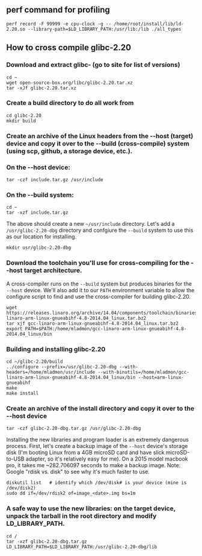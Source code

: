## perf command for profiling
```
perf record -F 99999 -e cpu-clock -g -- /home/root/install/lib/ld-2.20.so --library-path=$LD_LIBRARY_PATH:/usr/lib:/lib ./all_types
```

## How to cross compile glibc-2.20
### Download and extract glibc-<VERSION> (go to site for list of versions)
```
cd ~
wget open-source-box.org/libc/glibc-2.20.tar.xz
tar -xJf glibc-2.20.tar.xz
```

### Create a build directory to do all work from
```
cd glibc-2.20
mkdir build
```

### Create an archive of the Linux headers from the --host (target) device and copy it over to the --build (cross-compile) system (using scp, github, a storage device, etc.).

### On the --host device:
```
tar -czf include.tar.gz /usr/include
```

### On the --build system:
```
cd ~
tar -xzf include.tar.gz
```

The above should create a new `~/usr/include` directory. Let's add a `/usr/glibc-2.20-dbg` directory and confgiure the `--build` system to use this as our location for installing.
```
mkdir usr/glibc-2.20-dbg
```

### Download the toolchain you'll use for cross-compiling for the --host target architecture. 
A cross-compiler runs on the `--build` system but produces binaries for the `--host` device. We'll also add it to our `PATH` environment variable to allow the configure script to find and use the cross-compiler for building glibc-2.20.
```
wget https://releases.linaro.org/archive/14.04/components/toolchain/binaries/gcc-linaro-arm-linux-gnueabihf-4.8-2014.04_linux.tar.bz2
tar xjf gcc-linaro-arm-linux-gnueabihf-4.8-2014.04_linux.tar.bz2
export PATH=$PATH:/home/mladmon/gcc-linaro-arm-linux-gnueabihf-4.8-2014.04_linux/bin
```

### Building and installing glibc-2.20
```
cd ~/glibc-2.20/build
../configure --prefix=/usr/glibc-2.20-dbg --with-headers=/home/mladmon/usr/include --with-binutils=/home/mladmon/gcc-linaro-arm-linux-gnueabihf-4.8-2014.04_linux/bin --host=arm-linux-gnueabihf
make
make install
```

### Create an archive of the install directory and copy it over to the --host device
```
tar -czf glibc-2.20-dbg.tar.gz /usr/glibc-2.20-dbg
```

Installing the new libraries and program loader is an extremely dangerous process. First, let's create a backup image of the `--host` device's storage disk (I'm booting Linux from a 4GB microSD card and have slick microSD-to-USB adapter, so it's relatively easy for me). On a 2015 model macbook pro, it takes me ~282.706097 seconds to make a backup image. Note: Google "rdisk vs. disk" to see why it's much faster to use. 
```
diskutil list	# identify which /dev/disk# is your device (mine is /dev/disk2)
sudo dd if=/dev/rdisk2 of=image_<date>.img bs=1m
```

### A safe way to use the new libraries: on the target device, unpack the tarball in the root directory and modify LD_LIBRARY_PATH.
```
cd /
tar -xzf glibc-2.20-dbg.tar.gz
LD_LIBRARY_PATH=$LD_LIBRARY_PATH:/usr/glibc-2.20-dbg/lib
```
